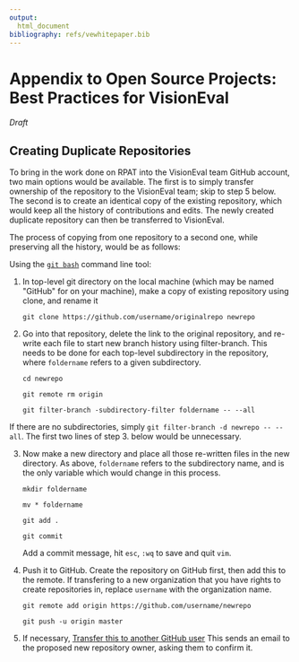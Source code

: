 ```yaml
---
output: 
  html_document
bibliography: refs/vewhitepaper.bib
---
```


# Appendix to Open Source Projects: Best Practices for VisionEval

*Draft*


## Creating Duplicate Repositories
To bring in the work done on RPAT into the VisionEval team GitHub account, two main options would be available. The first is to simply transfer ownership of the repository to the VisionEval team; skip to step 5 below. The second is to create an identical copy of the existing repository, which would keep all the history of contributions and edits. The newly created duplicate repository can then be transferred to VisionEval. 

The process of copying from one repository to a second one, while preserving all the history, would be as follows:

Using the [`git bash`](https://git-scm.com/) command line tool:

1.	In top-level git directory on the local machine (which may be named "GitHub" for on your machine), make a copy of existing repository using clone, and rename it 

    `git clone https://github.com/username/originalrepo newrepo`

2.	Go into that repository, delete the link to the original repository, and re-write each file to start new branch history using filter-branch. This needs to be done for each top-level subdirectory in the repository, where `foldername` refers to a given subdirectory.

    `cd newrepo`
    
    `git remote rm origin`
    
    `git filter-branch -subdirectory-filter foldername -- --all`
    
If there are no subdirectories, simply `git filter-branch -d newrepo -- --all`. The first two lines of step 3. below would be unnecessary.

3.	Now make a new directory and place all those re-written files in the new directory. As above, `foldername` refers to the subdirectory name, and is the only variable which would change in this process. 

    `mkdir foldername`
    
    `mv * foldername`
    
    `git add .`
    
    `git commit`

    Add a commit message, hit `esc`, `:wq` to save and quit `vim`.

4.	Push it to GitHub. Create the repository on GitHub first, then add this to the remote. If transfering to a new organization that you have rights to create repositories in, replace `username` with the organization name.

    `git remote add origin https://github.com/username/newrepo`
    
    `git push -u origin master`

5.	If necessary, [Transfer this to another GitHub user](https://help.GitHub.com/articles/transferring-a-repository-owned-by-your-personal-account/. 
)
This sends an email to the proposed new repository owner, asking them to confirm it.

